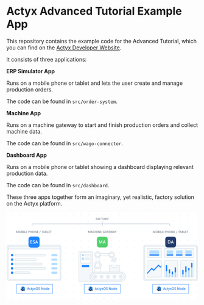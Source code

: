 # Actyx Advanced Tutorial Example App

This repository contains the example code for the Advanced Tutorial, which you can find on the [Actyx Developer Website](https://developer.actyx.com/docs/learn-actyx/advanced-tutorial/introduction).

It consists of three applications:

**ERP Simulator App**

Runs on a mobile phone or tablet and lets the user create and manage production orders.

The code can be found in `src/order-system`.

**Machine App**

Runs on a machine gateway to start and finish production orders and collect machine data.

The code can be found in `src/wago-connector`.

**Dashboard App**

Runs on a mobile phone or tablet showing a dashboard displaying relevant production data.

The code can be found in `src/dashboard`.

These three apps together form an imaginary, yet realistic, factory solution on the Actyx platform.

![factory solution](./images/factory-solution.svg)